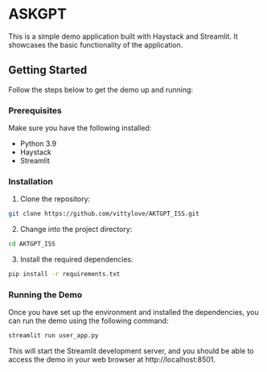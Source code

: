 # ASKGPT

This is a simple demo application built with Haystack and Streamlit. It showcases the basic functionality of the application.

## Getting Started

Follow the steps below to get the demo up and running:

### Prerequisites

Make sure you have the following installed:

- Python 3.9
- Haystack
- Streamlit

### Installation

1. Clone the repository:

```bash
git clone https://github.com/vittylove/AKTGPT_ISS.git
```

2. Change into the project directory:

```bash
cd AKTGPT_ISS
```
3. Install the required dependencies:

```bash
pip install -r requirements.txt
```

### Running the Demo

Once you have set up the environment and installed the dependencies, you can run the demo using the following command:

```bash
streamlit run user_app.py
```

This will start the Streamlit development server, and you should be able to access the demo in your web browser at http://localhost:8501.

